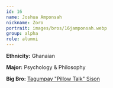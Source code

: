 ```yaml
---
id: 16
name: Joshua Amponsah
nickname: Zoro
portrait: images/bros/16jamponsah.webp
group: alpha
role: alumni
---
```


**Ethnicity:** Ghanaian

**Major:** Psychology & Philosophy

**Big Bro:** [Tagumpay "Pillow Talk" Sison](09tsison)

